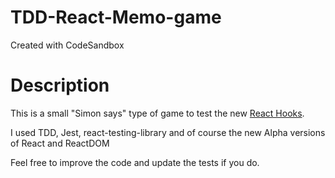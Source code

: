 # TDD-React-Memo-game
Created with CodeSandbox

# Description

This is a small "Simon says" type of game to test the new [React Hooks](https://reactjs.org/docs/hooks-intro.html).

I used TDD, Jest, react-testing-library and of course the new Alpha versions of React and ReactDOM

Feel free to improve the code and update the tests if you do.
